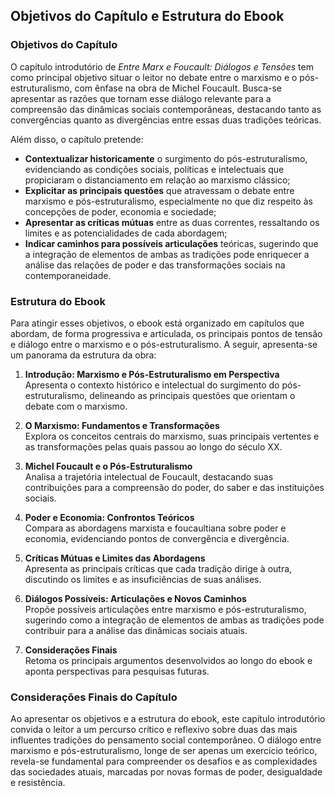 
## Objetivos do Capítulo e Estrutura do Ebook

### Objetivos do Capítulo

O capítulo introdutório de *Entre Marx e Foucault: Diálogos e Tensões* tem como principal objetivo situar o leitor no debate entre o marxismo e o pós-estruturalismo, com ênfase na obra de Michel Foucault. Busca-se apresentar as razões que tornam esse diálogo relevante para a compreensão das dinâmicas sociais contemporâneas, destacando tanto as convergências quanto as divergências entre essas duas tradições teóricas.

Além disso, o capítulo pretende:

- **Contextualizar historicamente** o surgimento do pós-estruturalismo, evidenciando as condições sociais, políticas e intelectuais que propiciaram o distanciamento em relação ao marxismo clássico;
- **Explicitar as principais questões** que atravessam o debate entre marxismo e pós-estruturalismo, especialmente no que diz respeito às concepções de poder, economia e sociedade;
- **Apresentar as críticas mútuas** entre as duas correntes, ressaltando os limites e as potencialidades de cada abordagem;
- **Indicar caminhos para possíveis articulações** teóricas, sugerindo que a integração de elementos de ambas as tradições pode enriquecer a análise das relações de poder e das transformações sociais na contemporaneidade.

### Estrutura do Ebook

Para atingir esses objetivos, o ebook está organizado em capítulos que abordam, de forma progressiva e articulada, os principais pontos de tensão e diálogo entre o marxismo e o pós-estruturalismo. A seguir, apresenta-se um panorama da estrutura da obra:

1. **Introdução: Marxismo e Pós-Estruturalismo em Perspectiva**  
   Apresenta o contexto histórico e intelectual do surgimento do pós-estruturalismo, delineando as principais questões que orientam o debate com o marxismo.

2. **O Marxismo: Fundamentos e Transformações**  
   Explora os conceitos centrais do marxismo, suas principais vertentes e as transformações pelas quais passou ao longo do século XX.

3. **Michel Foucault e o Pós-Estruturalismo**  
   Analisa a trajetória intelectual de Foucault, destacando suas contribuições para a compreensão do poder, do saber e das instituições sociais.

4. **Poder e Economia: Confrontos Teóricos**  
   Compara as abordagens marxista e foucaultiana sobre poder e economia, evidenciando pontos de convergência e divergência.

5. **Críticas Mútuas e Limites das Abordagens**  
   Apresenta as principais críticas que cada tradição dirige à outra, discutindo os limites e as insuficiências de suas análises.

6. **Diálogos Possíveis: Articulações e Novos Caminhos**  
   Propõe possíveis articulações entre marxismo e pós-estruturalismo, sugerindo como a integração de elementos de ambas as tradições pode contribuir para a análise das dinâmicas sociais atuais.

7. **Considerações Finais**  
   Retoma os principais argumentos desenvolvidos ao longo do ebook e aponta perspectivas para pesquisas futuras.

### Considerações Finais do Capítulo

Ao apresentar os objetivos e a estrutura do ebook, este capítulo introdutório convida o leitor a um percurso crítico e reflexivo sobre duas das mais influentes tradições do pensamento social contemporâneo. O diálogo entre marxismo e pós-estruturalismo, longe de ser apenas um exercício teórico, revela-se fundamental para compreender os desafios e as complexidades das sociedades atuais, marcadas por novas formas de poder, desigualdade e resistência.
```
